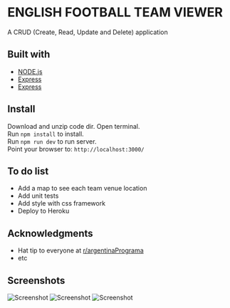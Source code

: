 # ENGLISH FOOTBALL TEAM VIEWER
A CRUD (Create, Read, Update and Delete) application

## Built with
* [NODE.js](https://nodejs.org/)
* [Express](https://expressjs.com/)
* [Express](https://handlebarsjs.com/)

## Install
Download and unzip code dir.
Open terminal.  
Run `npm install` to install.  
Run `npm run dev` to run server.  
Point your browser to: `http://localhost:3000/`  

## To do list
- Add a map to see each team venue location
- Add unit tests
- Add style with css framework
- Deploy to Heroku

## Acknowledgments
* Hat tip to everyone at [r/argentinaPrograma](https://argentinaprograma.com/)
* etc

## Screenshots
![Screenshot](https://i.imgur.com/x9i4VDJ.png)
![Screenshot](https://i.imgur.com/7mMQ3hU.png)
![Screenshot](https://i.imgur.com/NMNcRSF.png)
